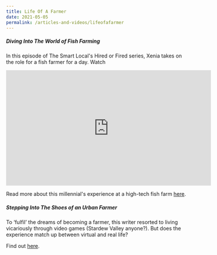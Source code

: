 ```yaml
---
title: Life Of A Farmer
date: 2021-05-05
permalink: /articles-and-videos/lifeofafarmer
---
```

##### Diving Into The World of Fish Farming

In this episode of The Smart Local's Hired or Fired series, Xenia takes on the role for a fish farmer for a day. Watch


<iframe width="560" height="315" src="https://www.youtube.com/embed/9AchlGbndec" title="YouTube video player" frameborder="0" allow="accelerometer; autoplay; clipboard-write; encrypted-media; gyroscope; picture-in-picture" allowfullscreen></iframe>

Read more about this millennial's experience at a high-tech fish farm [here](https://www.ricemedia.co/culture-people-millennial-singaporean-fish-farmer-for-a-week/).

##### Stepping Into The Shoes of an Urban  Farmer

 To ‘fulfil’ the dreams of becoming a farmer, this writer resorted to living vicariously through video games (Stardew Valley anyone?). But does the experience match up between virtual and real life? 

Find out [here](https://www.ricemedia.co/culture-people-games-never-match-real-life-farming/).